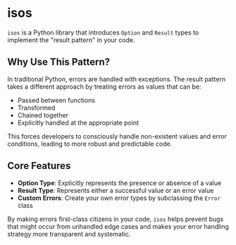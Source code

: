 # isos

`isos` is a Python library that introduces `Option` and `Result` types to implement the "result pattern" in your code.

## Why Use This Pattern?

In traditional Python, errors are handled with exceptions. The result pattern takes a different approach by treating errors as values that can be:

- Passed between functions
- Transformed
- Chained together
- Explicitly handled at the appropriate point

This forces developers to consciously handle non-existent values and error conditions, leading to more robust and predictable code.

## Core Features

- **Option Type**: Explicitly represents the presence or absence of a value
- **Result Type**: Represents either a successful value or an error value
- **Custom Errors**: Create your own error types by subclassing the `Error` class

By making errors first-class citizens in your code, `isos` helps prevent bugs that might occur from unhandled edge cases and makes your error handling strategy more transparent and systematic.
